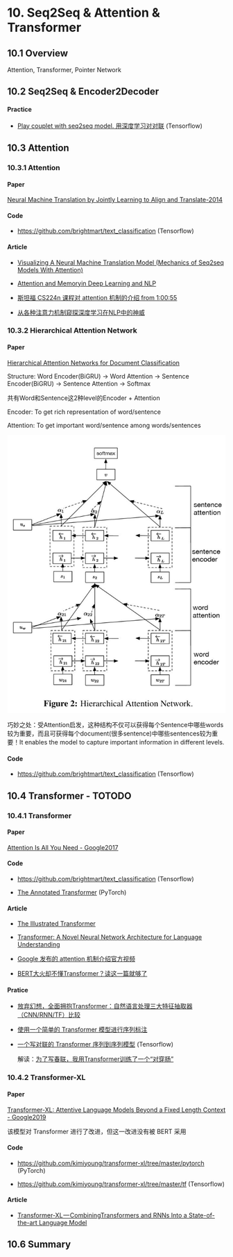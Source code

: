 

# 10. Seq2Seq & Attention & Transformer

## 10.1 Overview

Attention, Transformer, Pointer Network


## 10.2 Seq2Seq & Encoder2Decoder


#### Practice

- [Play couplet with seq2seq model. 用深度学习对对联](https://github.com/wb14123/seq2seq-couplet) (Tensorflow)


## 10.3 Attention

### 10.3.1 Attention

#### Paper

[Neural Machine Translation by Jointly Learning to Align and Translate-2014](https://arxiv.org/abs/1409.0473v2)

#### Code

- <https://github.com/brightmart/text_classification> (Tensorflow)

#### Article

- [Visualizing A Neural Machine Translation Model (Mechanics of Seq2seq Models With Attention)](https://jalammar.github.io/visualizing-neural-machine-translation-mechanics-of-seq2seq-models-with-attention/)

- [Attention and Memoryin Deep Learning and NLP](http://www.wildml.com/2016/01/attention-and-memory-in-deep-learning-and-nlp/)

- [斯坦福 CS224n 课程对 attention 机制的介绍 from 1:00:55](https://www.youtube.com/watch?v=XXtpJxZBa2c)

- [从各种注意力机制窥探深度学习在NLP中的神威](https://mp.weixin.qq.com/s?__biz=MzI3ODgwODA2MA==&mid=2247485751&idx=1&sn=4a76c7864f09b13764b0e9a6108a5a56&chksm=eb501da4dc2794b2a7fa2b052c43e917e8e65467605b20b0cc4a885c60fcf526c4c88635fca1&mpshare=1&scene=1&srcid=01202KvMl6kcXRI6OaMFaLfg#rd)


### 10.3.2 Hierarchical Attention Network

#### Paper

[Hierarchical Attention Networks for Document Classification](https://www.cs.cmu.edu/~diyiy/docs/naacl16.pdf)

Structure: Word Encoder(BiGRU) -> Word Attention -> Sentence Encoder(BiGRU) -> Sentence Attention -> Softmax

共有Word和Sentence这2种level的Encoder + Attention

Encoder: To get rich representation of word/sentence

Attention: To get important word/sentence among words/sentences

![hierarchical_attention_network_structure](./image/hierarchical_attention_network01.png)

巧妙之处：受Attention启发，这种结构不仅可以获得每个Sentence中哪些words较为重要，而且可获得每个document(很多sentence)中哪些sentences较为重要！It enables the model to capture important information in different levels.

#### Code

- <https://github.com/brightmart/text_classification> (Tensorflow)


## 10.4 Transformer - TOTODO

### 10.4.1 Transformer

#### Paper

[Attention Is All You Need - Google2017](https://arxiv.org/abs/1706.03762)

#### Code

- <https://github.com/brightmart/text_classification> (Tensorflow)

- [The Annotated Transformer](http://nlp.seas.harvard.edu/2018/04/03/attention.html) (PyTorch)

#### Article

- [The Illustrated Transformer](https://jalammar.github.io/illustrated-transformer/)

- [Transformer: A Novel Neural Network Architecture for Language Understanding](https://ai.googleblog.com/2017/08/transformer-novel-neural-network.html)
  
- [Google 发布的 attention 机制介绍官方视频](https://www.youtube.com/watch?v=rBCqOTEfxvg)

- [BERT大火却不懂Transformer？读这一篇就够了](https://mp.weixin.qq.com/s?__biz=MjM5MTQzNzU2NA==&mid=2651666707&idx=1&sn=2e9149ccdba746eaec687038ce560349&chksm=bd4c1e808a3b97968a15cb3d21032b5394461a1be275476e4fd26563aa28d99be0b798ccee17&token=1915554219&lang=zh_CN&scene=21#wechat_redirect)

#### Pratice

- [放弃幻想，全面拥抱Transformer：自然语言处理三大特征抽取器（CNN/RNN/TF）比较](https://zhuanlan.zhihu.com/p/54743941)
  
- [使用一个简单的 Transformer 模型进行序列标注](https://medium.com/@kolloldas/building-the-mighty-transformer-for-sequence-tagging-in-pytorch-part-i-a1815655cd8)

- [一个写对联的 Transformer 序列到序列模型](https://github.com/andy-yangz/couplets_seq2seq_transformer) (Tensorflow)

    解读：[为了写春联，我用Transformer训练了一个“对穿肠”](https://mp.weixin.qq.com/s?__biz=MjM5MTQzNzU2NA==&mid=2651667456&idx=1&sn=b2ffe9990f8bf8a242e52face2044b65&chksm=bd4c1b938a3b9285a94c75b1867febba6411f01c4b5954af3e8848d36ecbf84ebfef068c825f&mpshare=1&scene=1&srcid=#rd)


### 10.4.2 Transformer-XL

#### Paper

[Transformer-XL: Attentive Language Models Beyond a Fixed Length Context - Google2019](https://arxiv.org/abs/1901.02860)

该模型对 Transformer 进行了改进，但这一改进没有被 BERT 采用

#### Code

- <https://github.com/kimiyoung/transformer-xl/tree/master/pytorch> (PyTorch)

- <https://github.com/kimiyoung/transformer-xl/tree/master/tf> (Tensorflow)

#### Article

- [Transformer-XL — CombiningTransformers and RNNs Into a State-of-the-art Language Model](https://www.lyrn.ai/2019/01/16/transformer-xl-sota-language-model)


## 10.6 Summary
